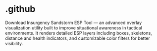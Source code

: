 # .github
Download Insurgency Sandstorm ESP Tool — an advanced overlay visualization utility built to improve situational awareness in tactical environments. It renders detailed ESP layers including boxes, skeletons, distance and health indicators, and customizable color filters for better visibility.
